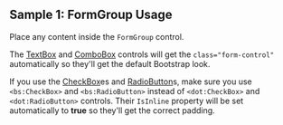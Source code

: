 ## Sample 1: FormGroup Usage

Place any content inside the `FormGroup` control. 

The [TextBox](~/controls/builtin/TextBox) and [ComboBox](~/controls/builtin/ComboBox) controls will get the `class="form-control"` automatically 
so they'll get the default Bootstrap look.

If you use the [CheckBox](~/controls/bootstrap/CheckBox)es and [RadioButton](~/controls/bootstrap/RadioButton)s, make sure you use `<bs:CheckBox>` and `<bs:RadioButton>`
instead of `<dot:CheckBox>` and `<dot:RadioButton>` controls. Their `IsInline` property will be set automatically to **true** so they'll get the correct padding.